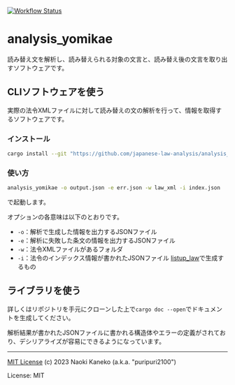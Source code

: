 [![Workflow Status](https://github.com/japanese-law-analysis/analysis_yomikae/workflows/Rust%20CI/badge.svg)](https://github.com/japanese-law-analysis/analysis_yomikae/actions?query=workflow%3A%22Rust%2BCI%22)

# analysis_yomikae

読み替え文を解析し、読み替えられる対象の文言と、読み替え後の文言を取り出すソフトウェアです。


## CLIソフトウェアを使う

実際の法令XMLファイルに対して読み替えの文の解析を行って、情報を取得するソフトウェアです。

### インストール

```sh
cargo install --git "https://github.com/japanese-law-analysis/analysis_yomikae.git"
```

### 使い方

```sh
analysis_yomikae -o output.json -e err.json -w law_xml -i index.json
```

で起動します。

オプションの各意味は以下のとおりです。

- `-o`：解析で生成した情報を出力するJSONファイル
- `-e`：解析に失敗した条文の情報を出力するJSONファイル
- `-w`：法令XMLファイルがあるフォルダ
- `-i`：法令のインデックス情報が書かれたJSONファイル [listup_law](https://github.com/japanese-law-analysis/listup_law)で生成するもの


## ライブラリを使う
詳しくはリポジトリを手元にクローンした上で`cargo doc --open`でドキュメントを生成してください。

解析結果が書かれたJSONファイルに書かれる構造体やエラーの定義がされており、デシリアライズが容易にできるようになっています。


---

[MIT License](https://github.com/japanese-law-analysis/analysis_yomikae/blob/master/LICENSE)
(c) 2023 Naoki Kaneko (a.k.a. "puripuri2100")


License: MIT
